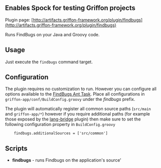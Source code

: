 
Enables Spock for testing Griffon projects
------------------------------------------

Plugin page: [http://artifacts.griffon-framework.org/plugin/findbugs](http://artifacts.griffon-framework.org/plugin/findbugs)


Runs FindBugs on your Java and Groovy code.

Usage
-----

Just execute the `findbugs` command target.

Configuration
-------------

The plugin requires no customization to run. However you can configure all options available to the [FindBugs Ant Task][2].
Place all configurations in `griffon-app/conf/BuildConfig.groovy` under the _findbugs_ prefix.

The plugin will automatically register all common source paths (`src/main` and `griffon-app/*`) however if you require additional
paths (for example those exposed by the [lang-bridge][3] plugin) then make sure to set the following configuration property in 
`BuildConfig.groovy`

        findbugs.additionalSources = ['src/common']

Scripts
-------

 * **findbugs** - runs Findbugs on the application's source'

[1]: http://findbugs.sourceforge.net/
[2]: http://findbugs.sourceforge.net/manual/anttask.html
[3]: /plugin/lang-bridge

